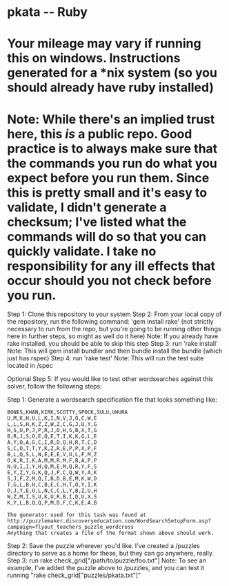 # pkata -- Ruby
# Your mileage may vary if running this on windows.  Instructions generated for a *nix system (so you should already have ruby installed)
# Note: While there's an implied trust here, this *is* a public repo.  Good practice is to always make sure that the commands you run do what you expect before you run them.  Since this is pretty small and it's easy to validate, I didn't generate a checksum; I've listed what the commands will do so that you can quickly validate.  I take no responsibility for any ill effects that occur should you not check before you run.

Step 1:
  Clone this repository to your system
Step 2:
  From your local copy of the repository, run the following command: 'gem install rake' 
  (not strictly necessary to run from the repo, but you're going to be running other things here in further steps, so might as well do it here)
  Note: If you already have rake installed, you should be able to skip this step
Step 3:
  run 'rake install'
  Note: This will gem install bundler and then bundle install the bundle (which just has rspec)
Step 4:
  run 'rake test'
  Note: This will run the test suite located in /spec



Optional Step 5:
  If you would like to test other wordsearches against this solver, follow the following steps:

  Step 1: Generate a wordsearch specification file that looks something like:

    BONES,KHAN,KIRK,SCOTTY,SPOCK,SULU,UHURA
    U,M,K,H,U,L,K,I,N,V,J,O,C,W,E
    L,L,S,H,K,Z,Z,W,Z,C,G,J,U,Y,G
    H,S,U,P,J,P,R,J,D,H,S,B,X,T,G
    B,R,J,S,O,E,Q,E,T,I,K,K,G,L,E
    A,Y,O,A,G,C,I,R,D,Q,H,R,T,C,D
    S,C,O,T,T,Y,K,Z,R,E,P,P,X,P,F
    B,L,Q,S,L,N,E,E,E,V,U,L,F,M,Z
    O,K,R,I,K,A,M,M,R,M,F,B,A,P,P
    N,U,I,I,Y,H,Q,M,E,M,Q,R,Y,F,S
    E,Y,Z,Y,G,K,Q,J,P,C,Q,W,Y,A,K
    S,J,F,Z,M,Q,I,B,D,B,E,M,K,W,D
    T,G,L,B,H,C,B,E,C,H,T,O,Y,I,K
    O,J,Y,E,U,L,N,C,C,L,Y,B,Z,U,H
    W,Z,M,I,S,U,K,U,R,B,I,D,U,X,S
    K,Y,L,B,Q,Q,P,M,D,F,C,K,E,A,B
    
    The generator used for this task was found at http://puzzlemaker.discoveryeducation.com/WordSearchSetupForm.asp?campaign=flyout_teachers_puzzle_wordcross
    Anything that creates a file of the format shown above should work.

  Step 2: Save the puzzle wherever you'd like.  I've created a /puzzles directory to serve as a home for these, but they can go anywhere, really.
  Step 3: run rake check_grid["/path/to/puzzle/foo.txt"]
    Note: To see an example, I've added the puzzle above to /puzzles, and you can test it running "rake check_grid["puzzles/pkata.txt"]"
